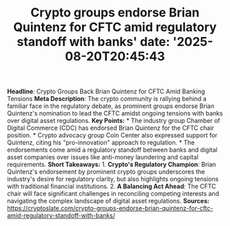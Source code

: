 ﻿---
title: "Crypto groups endorse Brian Quintenz for CFTC amid regulatory standoff with banks'
date: '2025-08-20T20:45:43"
category: "Markets"
summary: ""
slug: "crypto groups endorse brian quintenz for cftc amid regulator"
source_urls:
  - "https://cryptoslate.com/crypto-groups-endorse-brian-quintenz-for-cftc-amid-regulatory-standoff-with-banks/"
seo:
  title: "Crypto groups endorse Brian Quintenz for CFTC amid regulatory standoff with banks | Hash n Hedge'
  description: '"
  keywords: ["news", "markets", "brief"]
---
**Headline**: Crypto Groups Back Brian Quintenz for CFTC Amid Banking Tensions  **Meta Description**: The crypto community is rallying behind a familiar face in the regulatory debate, as prominent groups endorse Brian Quintenz's nomination to lead the CFTC amidst ongoing tensions with banks over digital asset regulations.  **Key Points:**  * The industry group Chamber of Digital Commerce (CDC) has endorsed Brian Quintenz for the CFTC chair position. * Crypto advocacy group Coin Center also expressed support for Quintenz, citing his "pro-innovation" approach to regulation. * The endorsements come amid a regulatory standoff between banks and digital asset companies over issues like anti-money laundering and capital requirements.  **Short Takeaways:**  1. **Crypto's Regulatory Champion**: Brian Quintenz's endorsement by prominent crypto groups underscores the industry's desire for regulatory clarity, but also highlights ongoing tensions with traditional financial institutions. 2. **A Balancing Act Ahead**: The CFTC chair will face significant challenges in reconciling competing interests and navigating the complex landscape of digital asset regulations.  **Sources:**  https://cryptoslate.com/crypto-groups-endorse-brian-quintenz-for-cftc-amid-regulatory-standoff-with-banks/ 
